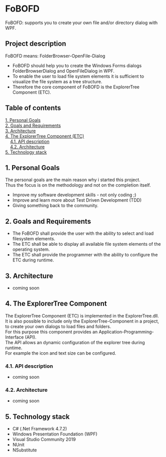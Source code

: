 # FoBOFD
FoBOFD: supports you to create your own file and/or directory dialog with WPF.




## Project description

FoBOFD means: FolderBrowser-OpenFile-Dialog

* FoBOFD should help you to create the Windows Forms dialogs FolderBrowserDialog and OpenFileDialog in WPF.
* To enable the user to load file system elements it is sufficient to visualize the file system as a tree structure.
* Therefore the core component of FoBOFD is the ExplorerTree Component (ETC).

## Table of contents
[1. Personal Goals](#1-personal-goals)  
[2. Goals and Requirements](#2-goals-and-requirements)  
[3. Architecture](#3-architecture)  
[4. The ExplorerTree Component (ETC)](#4-the-explorertree-component)  
&nbsp;&nbsp;&nbsp;&nbsp;[4.1. API description](#41-api-description)  
&nbsp;&nbsp;&nbsp;&nbsp;[4.2. Architecture](#42-architecture)  
[5. Technology stack](#3-technology-stack)  

## 1. Personal Goals 

The personal goals are the main reason why i started this project.  
Thus the focus is on the methodology and not on the completion itself.

* Improve my software development skills - not only coding ;) 
* Improve and learn more about Test Driven Development (TDD)
* Giving something back to the community. 

## 2. Goals and Requirements
* The FoBOFD shall provide the user with the ability to select and load filesystem elements.
* The ETC shall be able to display all available file system elements of the operating system.	
* The ETC shall provide the programmer with the ability to configure the ETC during runtime.

## 3. Architecture
* coming soon
 


## 4. The ExplorerTree Component 

The ExplorerTree Component (ETC) is implemented in the ExplorerTree.dll.  
It is also possible to include only the ExplorerTree-Component in a project,  
to create your own dialogs to load files and folders.  
For this purpose this component provides an Application-Programming-Interface (API).  
The API allows an dynamic configuration of the explorer tree during runtime.  
For example the icon and text size can be configured. 


### 4.1. API description
* coming soon

### 4.2. Architecture
* coming soon


## 5. Technology stack
* C# (.Net Framework 4.7.2)
* Windows Presentation Foundation (WPF)
* Visual Studio Community 2019
* NUnit
* NSubstitute
